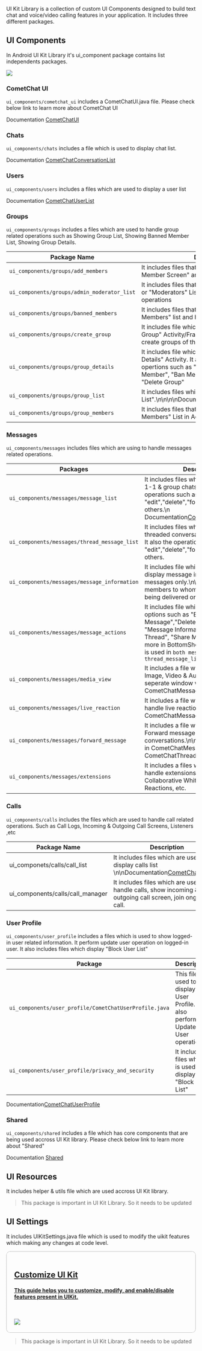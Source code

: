 UI Kit Library is a collection of custom UI Components designed to build text chat and voice/video calling features in your application. It includes three different packages.

## UI Components

In Android UI Kit Library it's ui_component package contains list independents packages.

![](https://res.cloudinary.com/developerhub/image/upload/v1623200148/v2_5163/buhwhlckjed5mvcwbbfu.png)

### CometChat UI

`ui_components/cometchat_ui` includes a CometChatUI.java file.
Please check below link to learn more about CometChat UI 

Documentation [CometChatUI](https://www.cometchat.com/docs/v3/java-chat-ui-kit/android-java-ui-components#cometchatui)

### Chats

`ui_components/chats` includes a file which is used to display chat list. 

Documentation [CometChatConversationList](https://www.cometchat.com/docs/v3/java-chat-ui-kit/android-java-ui-components#cometchatconversationlist) 

### Users

`ui_components/users` includes a files which are used to display a user list

Documentation [CometChatUserList](https://www.cometchat.com/docs/v3/java-chat-ui-kit/android-java-ui-components#cometchatuserlist)

### Groups

`ui_components/groups` includes a files which are used to handle group related operations such as Showing Group List, Showing Banned Member List, Showing Group Details.

| Package Name | Description | 
| ---- | ---- | 
| `ui_components/groups/add_members` | It includes files that are used to display "Add Member Screen" and handle certain operations. | 
| `ui_components/groups/admin_moderator_list` | It includes files that are used to display "Admin" or "Moderators" List in group and handle certain operations | 
| `ui_components/groups/banned_members` | It includes files that are used to display "Banned Members" list and handle certain operations | 
| `ui_components/groups/create_group` | It includes file which is used to display "Create Group" Activity/Fragment. Through this user can create groups of their choice. | 
| `ui_components/groups/group_details` | It includes file which is used to launch "Group Details" Activity. It also includes certain opertions such as "Update Group", "Remove Member", "Ban Member", "Leave Group" or "Delete Group" | 
| `ui_components/groups/group_list` | It includes files which is used to show "Group List".\n\n\n\nDocumentation[CometChatGroupList](https://www.cometchat.com/docs/v3/java-chat-ui-kit/android-java-ui-components#cometchatgrouplist) | 
| `ui_components/groups/group_members` | It includes files that are used to show "Group Members" List in Activity or Fragment. | 


### Messages

`ui_components/messages` includes files which are using to handle messages related operations.

| Packages | Description | 
| ---- | ---- | 
| `ui_components/messages/message_list` | It includes files which are used to load 1-1 & group chats. It also the operations such as "edit","delete","forward" and many others.\n Documentation[CometChatMessageList](https://www.cometchat.com/docs/v3/java-chat-ui-kit/android-java-ui-components#cometchatmessagelist) | 
| `ui_components/messages/thread_message_list` | It includes files which are used to load threaded conversation of a messages. It also the operations such as "edit","delete","forward" and many others. | 
| `ui_components/messages/message_information` | It includes file which are used to display message information for group messages only.\n\nIt show list of members to whom the message is being delivered or read. | 
| `ui_components/messages/message_actions` | It includes file which is used to display options such as "Edit Message","Delete Message", "Message Information", "Start a Thread", "Share Message" & many more in BottomSheetNavigations.\n\nIt is used in `both message_list` & `thread_message_list` | 
| `ui_components/messages/media_view` | It includes a file which is used to open Image, Video & Audio Message in seperate window when clicked from CometChatMessageList | 
| `ui_components/messages/live_reaction` | It includes a file which are used to handle live reaction that are added in CometChatMessageList. | 
| `ui_components/messages/forward_message` | It includes a file which is used to Forward message to any other conversations.\n\n\n\nIt is been used in CometChatMessageList & CometChatThreadMessageList. | 
| `ui_components/messages/extensions` | It includes a files which are used to handle extensions such as Collaborative Whiteboard, Writeboard, Reactions, etc. | 


### Calls

`ui_components/calls` includes the files which are used to handle call related operations. Such as Call Logs, Incoming & Outgoing Call Screens, Listeners ,etc

| Package Name | Description | Descriptions | 
| ---- | ---- | ---- | 
| ui_componets/calls/call_list | It includes files which are used to display calls list \n\nDocumentation[CometChatCallList](https://www.cometchat.com/docs/v3/java-chat-ui-kit/android-java-ui-components#cometchatcalllist) | 
| ui_components/calls/call_manager | It includes files which are used to handle calls, show incoming & outgoing call screen, join ongoing call. | 


### User Profile

`ui_components/user_profile` includes a files which is used to show logged-in user related information. It perform update user operation on logged-in user. It also includes files which display "Block User List"

| Package | Description | 
| ---- | ---- | 
| `ui_components/user_profile/CometChatUserProfile.java` | This file is used to display User Profile. It also perform Update User operations | 
| `ui_components/user_profile/privacy_and_security` | It includes files which is used to display "Block User List" | 


Documentation[CometChatUserProfile](https://www.cometchat.com/docs/v3/java-chat-ui-kit/android-java-ui-components#cometchatuserprofile)

### Shared

`ui_components/shared` includes a file which has core components that are being used accross UI Kit library.
Please check below link to learn more about "Shared"

Documentation [Shared](https://www.cometchat.com/docs/v3/java-chat-ui-kit/android-java-ui-components#shared)

## UI Resources

It includes helper & utils file which are used accross UI Kit library.

> This package is important in UI Kit Library. So it needs to be updated

## UI Settings

It includes UIKitSettings.java file which is used to modify the uikit features which making any changes at code level.

<div class="row text-center" style="border: 1px dotted grey;padding:20px;border-radius:10px;">
  <div class="col px-0 text-left">
  <a href="https://cometchat-docs.developerhub.io/docs/java-ui-kit/android-customize-ui-kit">
	  <h2>Customize UI Kit</h2>
    <h4>This guide helps you to customize, modify, and enable/disable features present in UIKit.</h4>
    </a>
  </div>
	<div class="col px-0" style="margin-top:50px;">
    <a href="https://cometchat-docs.developerhub.io/docs/java-ui-kit/android-customize-ui-kit">
		<img style ="min-width: 200px" src="https://assets-global.website-files.com/5f3c19f18169b65d9d0bf384/5f3c19f18169b655820bf3d4_asset%2021.svg"/>
    </a>
	</div>
</div>

> This package is important in UI Kit Library. So it needs to be updated